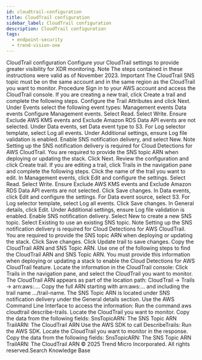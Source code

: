 ```yaml
---
id: cloudtrail-configuration
title: CloudTrail configuration
sidebar_label: CloudTrail configuration
description: CloudTrail configuration
tags:
  - endpoint-security
  - trend-vision-one
---
```


 CloudTrail configuration Configure your CloudTrail settings to provide greater visibility for XDR monitoring. Note The steps contained in these instructions were valid as of November 2023. Important The CloudTrail SNS topic must be on the same account and in the same region as the CloudTrail you want to monitor. Procedure Sign in to your AWS account and access the CloudTrail console. If you are creating a new trail, click Create a trail and complete the following steps. Configure the Trail Attributes and click Next. Under Events select the following event types: Management events Data events Configure Management events. Select Read. Select Write. Ensure Exclude AWS KMS events and Exclude Amazon RDS Data API events are not selected. Under Data events, set Data event type to S3. For Log selector template, select Log all events. Under Additional settings, ensure Log file validation is enabled. Enable SNS notification delivery, and select New. Note Setting up the SNS notification delivery is required for Cloud Detections for AWS CloudTrail. You are required to provide the SNS topic ARN when deploying or updating the stack. Click Next. Review the configuration and click Create trail. If you are editing a trail, click Trails in the navigation pane and complete the following steps. Click the name of the trail you want to edit. In Management events, click Edit and configure the settings. Select Read. Select Write. Ensure Exclude AWS KMS events and Exclude Amazon RDS Data API events are not selected. Click Save changes. In Data events, click Edit and configure the settings. For Data event source, select S3. For Log selector template, select Log all events. Click Save changes. In General details, click Edit. Under Additional settings, ensure Log file validation is enabled. Enable SNS notification delivery. Select New to create a new SNS topic. Select Existing to use an existing SNS topic. Note Setting up the SNS notification delivery is required for Cloud Detections for AWS CloudTrail. You are required to provide the SNS topic ARN when deploying or updating the stack. Click Save changes. Click Update trail to save changes. Copy the CloudTrail ARN and SNS Topic ARN. Use one of the following steps to find the CloudTrail ARN and SNS Topic ARN. You must provide this information when deploying or updating a stack to enable the Cloud Detections for AWS CloudTrail feature. Locate the information in the CloudTrail console: Click Trails in the navigation pane, and select the CloudTrail you want to monitor. The CloudTrail ARN appears as part of the location path: CloudTrail → Trails → arn:aws:.... Copy the full ARN starting with arn:aws:... and including the trail name .../trail-name. The SNS Topic ARN is located under SNS notification delivery under the General details section. Use the AWS Command Line Interface to access the information: Run the command aws cloudtrail describe-trails. Locate the CloudTrail you want to monitor. Copy the data from the following fields: SnsTopicARN: The SNS Topic ARN TrailARN: The CloudTrail ARN Use the AWS SDK to call DescribeTrails: Run the AWS SDK. Locate the CloudTrail you want to monitor in the response. Copy the data from the following fields: SnsTopicARN: The SNS Topic ARN TrailARN: The CloudTrail ARN © 2025 Trend Micro Incorporated. All rights reserved.Search Knowledge Base